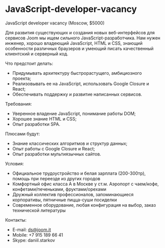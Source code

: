 # JavaScript-developer-vacancy
JavaScript developer vacancy (Moscow, $5000)

Для развития существующих и создания новых веб-интерфейсов для сервисов Joom мы ищем сильного JavaScript-разработчика. Нам нужен инженер, хорошо владеющий JavaScript, HTML и CSS, знающий особенности различных браузеров и умеющий писать качественный клиентский и серверный код.

Что предстоит делать:
* Придумывать архитектуру быстрорастущего, амбициозного проекта;
* Реализовывать ее на JavaScript, использовать Google Closure и React;
* Обеспечивать поддержку и развитие написанных сервисов.

Требования:
* Уверенное владение JavaScript, понимание работы DOM;
* Хорошее знание HTML и CSS;
* Опыт разработки SPA.

Плюсами будут:
* Знание классических алгоритмов и структур данных;
* Опыт работы с Google Closure и React;
* Опыт разработки мультиязычных сайтов.

Условия:
* Официальное трудоустройство и белая зарплата (200-300тр), помощь при переезде из других городов
* Комфортный офис класса А в Москве у ст.м. Аэропорт с чаем/кофе, конфетами/печеньками, фруктами/орехами
* Дружный коллектив профессионалов, запоминающиеся корпоративы, пятничные пицца-суши посиделки
* Современное оборудование, любая конфигурация на выбор, заказ технической литературы

Контакты:
* E-mail: ds@joom.it
* Mobile: +7 915 189 66 41
* Skype: daniil.starkov
